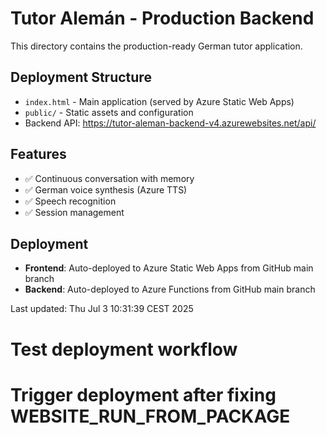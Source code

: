 # Tutor Alemán - Production Backend

This directory contains the production-ready German tutor application.

## Deployment Structure
- `index.html` - Main application (served by Azure Static Web Apps)
- `public/` - Static assets and configuration
- Backend API: https://tutor-aleman-backend-v4.azurewebsites.net/api/

## Features
- ✅ Continuous conversation with memory
- ✅ German voice synthesis (Azure TTS)
- ✅ Speech recognition
- ✅ Session management

## Deployment
- **Frontend**: Auto-deployed to Azure Static Web Apps from GitHub main branch
- **Backend**: Auto-deployed to Azure Functions from GitHub main branch

Last updated: Thu Jul  3 10:31:39 CEST 2025

# Test deployment workflow
# Trigger deployment after fixing WEBSITE_RUN_FROM_PACKAGE
